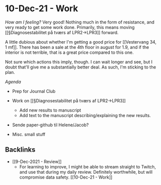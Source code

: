 # 10-Dec-21 - Work
*How am I feeling?*
Very good! Nothing much in the form of resistance, and very ready to get some work done. Primarily, this means moving [[§Diagnosestabilitet på tværs af LPR2->LPR3]] forward. 

A little dubious about whether I'm getting a good price for [[Vestervang 34, 1 mf]]. There has been a sale at the 4th floor in august for 1.9, and if the interior is not terrible, that is a great price compared to this one. 

Not sure which actions this imply, though. I can wait longer and see, but I doubt that'll give me a substantially better deal. As such, I'm sticking to the plan.

*Agenda*
- Prep for Journal Club

- Work on [[§Diagnosestabilitet på tværs af LPR2->LPR3]]
	- Add new results to manuscript
	* Add text to the manuscript describing/explaining the new results.

* Sende paper-github til Helene/Jacob?

* Misc. small stuff

## Backlinks
* [[9-Dec-2021 - Review]]
	* For learning to improve, I might be able to stream straight to Twitch, and use that during my daily review. Definitely worthwhile, but will compromise data safety. [[10-Dec-21 - Work]]

<!-- {BearID:3C59254C-B667-4F74-84AB-25436CBF5591-14634-000004053AE97439} -->
